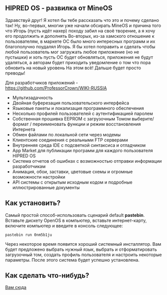 
## HIPRED OS - развилка от MineOS

Здравствуй друг! Я хотел бы тебе рассказать что это и почему сделано так!
Ну, во-первых, многии уже начали обсирать MineOS и причина того что Игорь (пусть идёт нахер) походу забил на своё творение, а я хочу его продолжить и дополнять
Во-вторых, из-за хамского отношение к пользователям, в маркете ОС было много интересных программ и их благополучно поудалял Игорь. Я бы хотел поправить и сделать чтобы любой пользователь мог загружать любое приложение (но не пустышки) и хоть пусть ОС будет обновляться, приложения не будут удаляться, а авторам будет приходить уведомление о том что пора обновить на новый уровень
На этом всё! Дальше будет просто преводы!

Для разработчиков приложений - https://github.com/ProfessorCrown/WIKI-RUSSIA

-   Мультизадачность
-   Двойная буферезация пользовательского интерфейса
-   Языковые пакеты и локализация программного обеспечения
-   Несколько профилей пользователей с аутентификацией паролем
-   Собственная прошивка EEPROM с загрузочным Томом выберите/формат / переименовать функции и режим восстановления Интернета
-   Обмен файлами по локальной сети через модемы
-   Клиентские соединения с реальными FTP серверами
-   Внутренняя среда IDE с подсветкой синтаксиса и отладчиком
-   App Market для публикации программ для каждого пользователя HIPRED OS
-   Система отчетов об ошибках с возможностью отправки информации разработчикам
-   Анимация, обои, заставки, цветовые схемы и огромные возможности настройки
-   API системы с открытым исходным кодом и подробные иллюстрированные документы

## Как установить?

Самый простой способ-использовать сценарий default **pastebin**. Вставьте дискету OpenOS в компьютер, вставьте интернет-карту, включите компьютер и введите в консоль следующее:

	pastebin run 0nm5b1ju

Через некоторое время появится хороший системный инсталлятор. Вам будет предложено выбрать нужный язык, выбрать и отформатировать загрузочный том, создать профиль пользователя и настроить некоторые параметры. После этого система будет успешно установлена.

## Как сделать что-нибудь?

[Вам сюда](https://github.com/ProfessorCrown/WIKI-RUSSIA)
